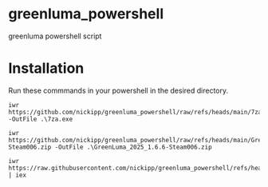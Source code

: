 # greenluma_powershell
greenluma powershell script

# Installation
Run these commmands in your powershell in the desired directory.
```
iwr https://github.com/nickipp/greenluma_powershell/raw/refs/heads/main/7za.exe -OutFile .\7za.exe
```

```
iwr https://github.com/nickipp/greenluma_powershell/raw/refs/heads/main/GreenLuma_2025_1.6.6-Steam006.zip -OutFile .\GreenLuma_2025_1.6.6-Steam006.zip
```

```
iwr https://raw.githubusercontent.com/nickipp/greenluma_powershell/refs/heads/main/install.ps1 | iex
```
